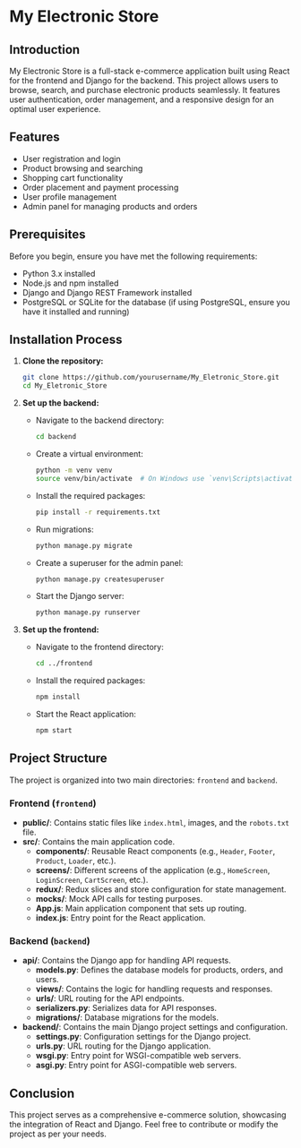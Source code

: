 # My Electronic Store

## Introduction
My Electronic Store is a full-stack e-commerce application built using React for the frontend and Django for the backend. This project allows users to browse, search, and purchase electronic products seamlessly. It features user authentication, order management, and a responsive design for an optimal user experience.

## Features
- User registration and login
- Product browsing and searching
- Shopping cart functionality
- Order placement and payment processing
- User profile management
- Admin panel for managing products and orders

## Prerequisites
Before you begin, ensure you have met the following requirements:
- Python 3.x installed
- Node.js and npm installed
- Django and Django REST Framework installed
- PostgreSQL or SQLite for the database (if using PostgreSQL, ensure you have it installed and running)

## Installation Process
1. **Clone the repository:**
   ```bash
   git clone https://github.com/yourusername/My_Eletronic_Store.git
   cd My_Eletronic_Store
   ```

2. **Set up the backend:**
   - Navigate to the backend directory:
     ```bash
     cd backend
     ```
   - Create a virtual environment:
     ```bash
     python -m venv venv
     source venv/bin/activate  # On Windows use `venv\Scripts\activate`
     ```
   - Install the required packages:
     ```bash
     pip install -r requirements.txt
     ```
   - Run migrations:
     ```bash
     python manage.py migrate
     ```
   - Create a superuser for the admin panel:
     ```bash
     python manage.py createsuperuser
     ```
   - Start the Django server:
     ```bash
     python manage.py runserver
     ```

3. **Set up the frontend:**
   - Navigate to the frontend directory:
     ```bash
     cd ../frontend
     ```
   - Install the required packages:
     ```bash
     npm install
     ```
   - Start the React application:
     ```bash
     npm start
     ```

## Project Structure
The project is organized into two main directories: `frontend` and `backend`.

### Frontend (`frontend`)
- **public/**: Contains static files like `index.html`, images, and the `robots.txt` file.
- **src/**: Contains the main application code.
  - **components/**: Reusable React components (e.g., `Header`, `Footer`, `Product`, `Loader`, etc.).
  - **screens/**: Different screens of the application (e.g., `HomeScreen`, `LoginScreen`, `CartScreen`, etc.).
  - **redux/**: Redux slices and store configuration for state management.
  - **mocks/**: Mock API calls for testing purposes.
  - **App.js**: Main application component that sets up routing.
  - **index.js**: Entry point for the React application.

### Backend (`backend`)
- **api/**: Contains the Django app for handling API requests.
  - **models.py**: Defines the database models for products, orders, and users.
  - **views/**: Contains the logic for handling requests and responses.
  - **urls/**: URL routing for the API endpoints.
  - **serializers.py**: Serializes data for API responses.
  - **migrations/**: Database migrations for the models.
- **backend/**: Contains the main Django project settings and configuration.
  - **settings.py**: Configuration settings for the Django project.
  - **urls.py**: URL routing for the Django application.
  - **wsgi.py**: Entry point for WSGI-compatible web servers.
  - **asgi.py**: Entry point for ASGI-compatible web servers.

## Conclusion
This project serves as a comprehensive e-commerce solution, showcasing the integration of React and Django. Feel free to contribute or modify the project as per your needs.
